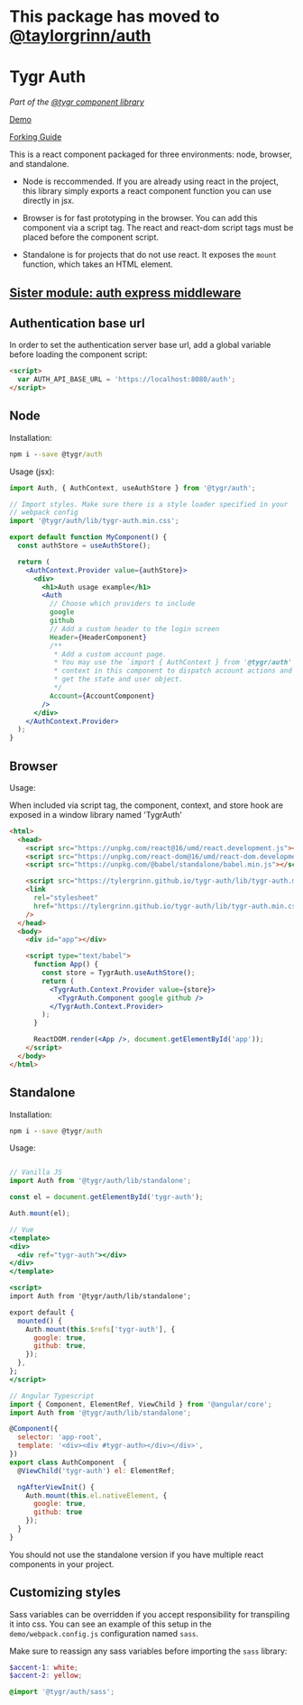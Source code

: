 # This package has moved to [@taylorgrinn/auth](https://github.com/taylorgrinn/auth)

# Tygr Auth

_Part of the [@tygr component library](https://tygr.info/@tygr)_

[Demo](https://tylergrinn.github.io/tygr-auth)

[Forking Guide](https://github.com/tylergrinn/tygr-auth/blob/main/docs/forking.md)

This is a react component packaged for three environments: node, browser, and standalone.

- Node is reccommended. If you are already using react in the project, this library simply exports a react component function you can use directly in jsx.

- Browser is for fast prototyping in the browser. You can add this component via a script tag. The react and react-dom script tags must be placed before the component script.

- Standalone is for projects that do not use react. It exposes the `mount` function, which takes an HTML element.

## [Sister module: auth express middleware](https://github.com/tylergrinn/tygr-auth-server.git)

## Authentication base url

In order to set the authentication server base url, add a global variable before loading the component script:

```html
<script>
  var AUTH_API_BASE_URL = 'https://localhost:8080/auth';
</script>
```

## Node

Installation:

```cmd
npm i --save @tygr/auth
```

Usage (jsx):

```jsx
import Auth, { AuthContext, useAuthStore } from '@tygr/auth';

// Import styles. Make sure there is a style loader specified in your
// webpack config
import '@tygr/auth/lib/tygr-auth.min.css';

export default function MyComponent() {
  const authStore = useAuthStore();

  return (
    <AuthContext.Provider value={authStore}>
      <div>
        <h1>Auth usage example</h1>
        <Auth
          // Choose which providers to include
          google
          github
          // Add a custom header to the login screen
          Header={HeaderComponent}
          /**
           * Add a custom account page.
           * You may use the `import { AuthContext } from '@tygr/auth'
           * context in this component to dispatch account actions and
           * get the state and user object.
           */
          Account={AccountComponent}
        />
      </div>
    </AuthContext.Provider>
  );
}
```

## Browser

Usage:

When included via script tag, the component, context, and store hook are exposed in a window library named 'TygrAuth'

```html
<html>
  <head>
    <script src="https://unpkg.com/react@16/umd/react.development.js"></script>
    <script src="https://unpkg.com/react-dom@16/umd/react-dom.development.js"></script>
    <script src="https://unpkg.com/@babel/standalone/babel.min.js"></script>

    <script src="https://tylergrinn.github.io/tygr-auth/lib/tygr-auth.min.js"></script>
    <link
      rel="stylesheet"
      href="https://tylergrinn.github.io/tygr-auth/lib/tygr-auth.min.css"
    />
  </head>
  <body>
    <div id="app"></div>

    <script type="text/babel">
      function App() {
        const store = TygrAuth.useAuthStore();
        return (
          <TygrAuth.Context.Provider value={store}>
            <TygrAuth.Component google github />
          </TygrAuth.Context.Provider>
        );
      }

      ReactDOM.render(<App />, document.getElementById('app'));
    </script>
  </body>
</html>
```

## Standalone

Installation:

```cmd
npm i --save @tygr/auth
```

Usage:

```jsx

// Vanilla JS
import Auth from '@tygr/auth/lib/standalone';

const el = document.getElementById('tygr-auth');

Auth.mount(el);

// Vue
<template>
<div>
  <div ref="tygr-auth"></div>
</div>
</template>

<script>
import Auth from '@tygr/auth/lib/standalone';

export default {
  mounted() {
    Auth.mount(this.$refs['tygr-auth'], {
      google: true,
      github: true,
    });
  },
};
</script>

// Angular Typescript
import { Component, ElementRef, ViewChild } from '@angular/core';
import Auth from '@tygr/auth/lib/standalone';

@Component({
  selector: 'app-root',
  template: '<div><div #tygr-auth></div></div>',
})
export class AuthComponent  {
  @ViewChild('tygr-auth') el: ElementRef;

  ngAfterViewInit() {
    Auth.mount(this.el.nativeElement, {
      google: true,
      github: true
    });
  }
}
```

You should not use the standalone version if you have multiple react components in your project.

## Customizing styles

Sass variables can be overridden if you accept responsibility for transpiling it into css. You can see an example of this setup in the `demo/webpack.config.js` configuration named `sass`.

Make sure to reassign any sass variables before importing the `sass` library:

```scss
$accent-1: white;
$accent-2: yellow;

@import '@tygr/auth/sass';
```
